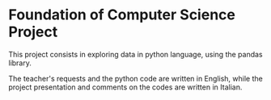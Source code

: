 # Foundation of Computer Science Project
This project consists in exploring data in python language, using the pandas library.

The teacher's requests and the python code are written in English, while the project presentation and comments on the codes are written in Italian.

